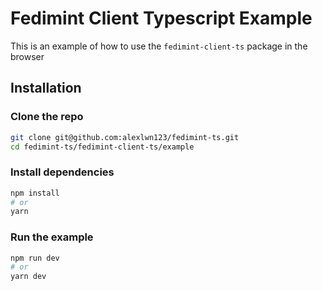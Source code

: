 # Fedimint Client Typescript Example

This is an example of how to use the `fedimint-client-ts` package in the browser

## Installation

### Clone the repo

```sh
git clone git@github.com:alexlwn123/fedimint-ts.git 
cd fedimint-ts/fedimint-client-ts/example
```

### Install dependencies

```sh
npm install
# or
yarn
```

### Run the example

```sh
npm run dev
# or
yarn dev
```
